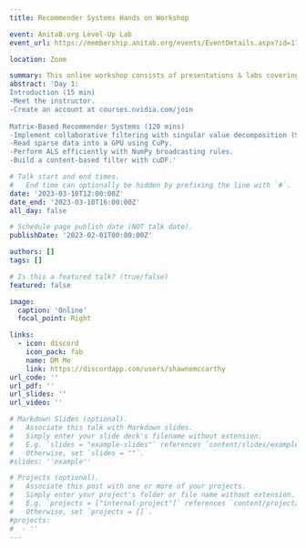 ```yaml
---
title: Recommender Systems Hands on Workshop

event: AnitaB.org Level-Up Lab
event_url: https://membership.anitab.org/events/EventDetails.aspx?id=1721450

location: Zoom

summary: This online workshop consists of presentations & labs covering the fundamental techniques & tools for building highly effective recommender systems from matrix based recommender systems to wide & deep network models. 
abstract: 'Day 1:
Introduction (15 min)
-Meet the instructor.
-Create an account at courses.nvidia.com/join
 
Matrix-Based Recommender Systems (120 mins) 
-Implement collaborative filtering with singular value decomposition (SVD):
-Read sparse data into a GPU using CuPy.
-Perform ALS efficiently with NumPy broadcasting rules.
-Build a content-based filter with cuDF.'

# Talk start and end times.
#   End time can optionally be hidden by prefixing the line with `#`.
date: '2023-03-10T12:00:00Z'
date_end: '2023-03-10T16:00:00Z'
all_day: false

# Schedule page publish date (NOT talk date).
publishDate: '2023-02-01T00:00:00Z'

authors: []
tags: []

# Is this a featured talk? (true/false)
featured: false

image:
  caption: 'Online'
  focal_point: Right

links:
  - icon: discord
    icon_pack: fab
    name: DM Me
    link: https://discordapp.com/users/shawnemccarthy
url_code: ''
url_pdf: ''
url_slides: ''
url_video: ''

# Markdown Slides (optional).
#   Associate this talk with Markdown slides.
#   Simply enter your slide deck's filename without extension.
#   E.g. `slides = "example-slides"` references `content/slides/example-slides.md`.
#   Otherwise, set `slides = ""`.
#slides: ''example''

# Projects (optional).
#   Associate this post with one or more of your projects.
#   Simply enter your project's folder or file name without extension.
#   E.g. `projects = ["internal-project"]` references `content/project/deep-learning/index.md`.
#   Otherwise, set `projects = []`.
#projects:
#  - ''
---
```


